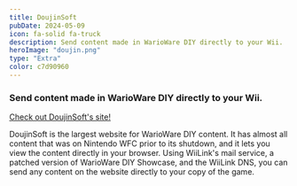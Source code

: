 ```yaml
---
title: DoujinSoft
pubDate: 2024-05-09
icon: fa-solid fa-truck
description: Send content made in WarioWare DIY directly to your Wii.
heroImage: "doujin.png"
type: "Extra"
color: c7d90960
---
```


### Send content made in WarioWare DIY directly to your Wii.

<a href="https://diy.tvc-16.science/" class="btn btn-danger" style="margin-top:5px; width:100%;"><i class="fa fa-truck"></i> Check out DoujinSoft's site!</a>

DoujinSoft is the largest website for WarioWare DIY content. It has almost all content that was on Nintendo WFC prior to its shutdown, and it lets you view the content directly in your browser. Using WiiLink's mail service, a patched version of WarioWare DIY Showcase, and the WiiLink DNS, you can send any content on the website directly to your copy of the game.